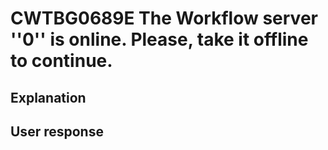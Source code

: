 # CWTBG0689E The Workflow server ''0'' is online. Please, take it offline to continue.

## Explanation

## User response